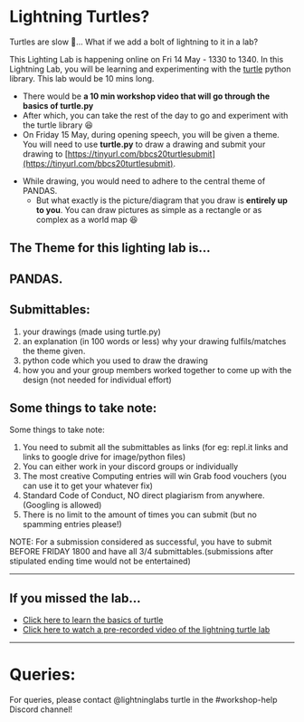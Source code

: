 # Lightning Turtles?

Turtles are slow :turtle:... What if we add a bolt of lightning to it in a lab?

This Lighting Lab is happening online on Fri 14 May - 1330 to 1340. In this Lightning Lab, you will be learning and experimenting with the [turtle](https://docs.python.org/3/library/turtle.html) python library. This lab would be 10 mins long.
- There would be **a 10 min workshop video that will go through the __basics of turtle.py__**
- After which, you can take the rest of the day to go and experiment with the turtle library :laughing:
- On Friday 15 May, during opening speech, you will be given a theme. You will need to use **turtle.py** to draw a drawing and submit your drawing to [https://tinyurl.com/bbcs20turtlesubmit](https://tinyurl.com/bbcs20turtlesubmit).
* While drawing, you would need to adhere to the central theme of PANDAS.
  * But what exactly is the picture/diagram that you draw is **entirely up to you**. You can draw pictures as simple as a rectangle or as complex as a world map :laughing:

## The Theme for this lighting lab is...
## **PANDAS.**

## Submittables:  
1) your drawings (made using turtle.py)
2) an explanation (in 100 words or less) why your drawing fulfils/matches the theme given.
3) python code which you used to draw the drawing
4) how you and your group members worked together to come up with the design (not needed for individual effort)

## Some things to take note:
Some things to take note:
1) You need to submit all the submittables as links (for eg: repl.it links and links to google drive for image/python files)
2) You can either work in your discord groups or individually
3) The most creative Computing entries will win Grab food vouchers (you can use it to get your whatever fix)
4) Standard Code of Conduct, NO direct plagiarism from anywhere. (Googling is allowed)
5) There is no limit to the amount of times you can submit (but no spamming entries please!)

NOTE: For a submission considered as successful, you have to submit BEFORE FRIDAY 1800 and have all 3/4 submittables.(submissions after stipulated ending time would not be entertained)

---

## If you missed the lab...
- [Click here to learn the basics of turtle](https://github.com/joelleoqiyi/BBCS-X-Turtle/blob/master/turtle.md)
- [Click here to watch a pre-recorded video of the lightning turtle lab](https://drive.google.com/file/d/1BpqaD-N3H4lhtTFgoSKhc1-7F5fAJjuG/view?usp=sharing)

---

# Queries:
For queries, please contact @lightninglabs turtle in the #workshop-help Discord channel!
